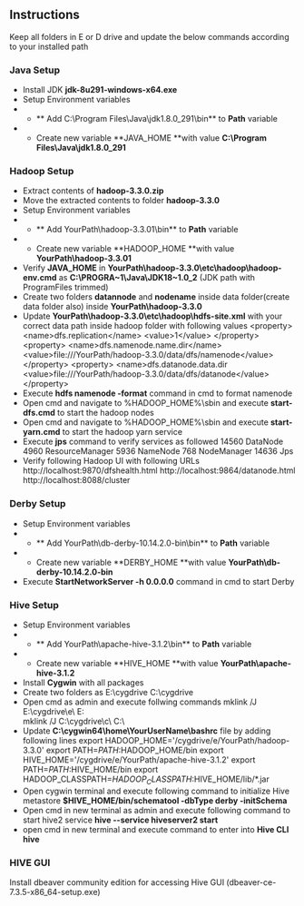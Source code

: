 ## Instructions
Keep all folders in E or D drive and update the below commands according to your installed path
### Java Setup
- Install JDK **jdk-8u291-windows-x64.exe**
- Setup Environment variables
- - ** Add C:\Program Files\Java\jdk1.8.0_291\bin** to **Path** variable
- - Create new variable **JAVA_HOME **with value **C:\Program Files\Java\jdk1.8.0_291**

### Hadoop Setup
- Extract contents of **hadoop-3.3.0.zip**
- Move the extracted contents to folder **hadoop-3.3.0**
- Setup Environment variables
- - ** Add YourPath\hadoop-3.3.01\bin** to **Path** variable
- - Create new variable **HADOOP_HOME **with value **YourPath\hadoop-3.3.01**
- Verify **JAVA_HOME** in **YourPath\hadoop-3.3.0\etc\hadoop\hadoop-env.cmd** as **C:\PROGRA~1\Java\JDK18~1.0_2** (JDK path with ProgramFiles trimmed)
- Create two folders **datannode** and **nodename** inside data folder(create data folder also) inside **YourPath\hadoop-3.3.0**
- Update **YourPath\hadoop-3.3.0\etc\hadoop\hdfs-site.xml** with your correct data path inside hadoop folder with following values
&lt;property>
&lt;name>dfs.replication&lt;/name>
&lt;value>1&lt;/value>
&lt;/property>
&lt;property>
&lt;name>dfs.namenode.name.dir&lt;/name>
&lt;value>file:///YourPath/hadoop-3.3.0/data/dfs/namenode&lt;/value>
&lt;/property>
&lt;property>
&lt;name>dfs.datanode.data.dir</name>
&lt;value>file:///YourPath/hadoop-3.3.0/data/dfs/datanode&lt;/value>
&lt;/property>
- Execute **hdfs namenode -format** command in cmd to format namenode
- Open cmd and navigate to %HADOOP_HOME%\sbin and execute **start-dfs.cmd** to start the hadoop nodes
- Open cmd and navigate to %HADOOP_HOME%\sbin and execute **start-yarn.cmd** to start the hadoop yarn service
- Execute **jps** command to verify services as followed
14560 DataNode
4960 ResourceManager
5936 NameNode
768 NodeManager
14636 Jps
- Verify following Hadoop UI with following URLs
http://localhost:9870/dfshealth.html
http://localhost:9864/datanode.html
http://localhost:8088/cluster

### Derby Setup
- Setup Environment variables
- - ** Add YourPath\db-derby-10.14.2.0-bin\bin** to **Path** variable
- - Create new variable **DERBY_HOME **with value **YourPath\db-derby-10.14.2.0-bin**
- Execute **StartNetworkServer -h 0.0.0.0** command in cmd to start Derby

### Hive Setup
- Setup Environment variables
- - ** Add YourPath\apache-hive-3.1.2\bin** to **Path** variable
- - Create new variable **HIVE_HOME **with value **YourPath\apache-hive-3.1.2**
- Install **Cygwin** with all packages
- Create two folders as
E:\cygdrive
C:\cygdrive
- Open cmd as admin and execute follwing commands
mklink /J  E:\cygdrive\e\ E:\
mklink /J  C:\cygdrive\c\ C:\
- Update **C:\cygwin64\home\YourUserName\bashrc** file by  adding  following lines
export HADOOP_HOME='/cygdrive/e/YourPath/hadoop-3.3.0'
export PATH=$PATH:$HADOOP_HOME/bin
export HIVE_HOME='/cygdrive/e/YourPath/apache-hive-3.1.2'
export PATH=$PATH:$HIVE_HOME/bin
export HADOOP_CLASSPATH=$HADOOP_CLASSPATH:$HIVE_HOME/lib/*.jar
- Open cygwin terminal and execute following command to initialize  Hive metastore
**$HIVE_HOME/bin/schematool -dbType derby -initSchema**
- Open cmd in new terminal as admin and execute following command to start hive2 service **hive --service hiveserver2 start**
- open cmd in new terminal and execute command to enter into **Hive CLI**
**hive**

### HIVE GUI
Install dbeaver community edition for accessing Hive GUI (dbeaver-ce-7.3.5-x86_64-setup.exe) 
